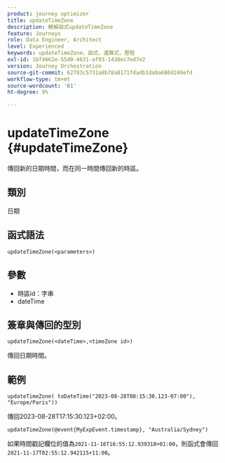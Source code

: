 ```yaml
---
product: journey optimizer
title: updateTimeZone
description: 瞭解函式updateTimeZone
feature: Journeys
role: Data Engineer, Architect
level: Experienced
keywords: updateTimeZone，函式，運算式，歷程
exl-id: 1bf4662e-55d0-4631-af93-1430ec7ed7e2
version: Journey Orchestration
source-git-commit: 62783c5731a8b78a8171fdadb1da8a680d249efd
workflow-type: tm+mt
source-wordcount: '61'
ht-degree: 9%

---
```


# updateTimeZone {#updateTimeZone}

傳回新的日期時間，而在同一時間傳回新的時區。

## 類別

日期

## 函式語法

`updateTimeZone(<parameters>)`

## 參數

* 時區id：字串
* dateTime

## 簽章與傳回的型別

`updateTimeZone(<dateTime>,<timeZone id>)`

傳回日期時間。

## 範例

`updateTimeZone( toDateTime("2023-08-28T08:15:30.123-07:00"), "Europe/Paris"))`

傳回2023-08-28T17:15:30.123+02:00。

<!--`updateTimeZone( toDateTime("2019-08-28T08:15:30.123-07:00"), toTimeZone("Europe/Paris")))`
Returns "2019-08-28T17:15:30.123+02:00".-->

`updateTimeZone(@event{MyExpEvent.timestamp}, "Australia/Sydney")`

如果時間戳記欄位的值為`2021-11-16T16:55:12.939318+01:00`，則函式會傳回`2021-11-17T02:55:12.942115+11:00`。
